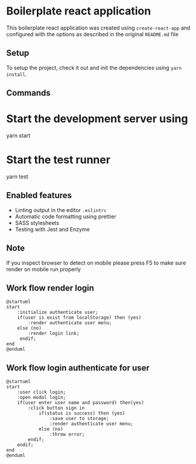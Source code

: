 # Boilerplate react application

This boilerplate react application was created using `create-react-app` and configured with the options as described in the original `README.md` file

## Setup

To setup the project, check it out and init the dependencies using `yarn install`.

## Commands

# Start the development server using

yarn start

# Start the test runner

yarn test

## Enabled features

- Linting output in the editor `.eslintrc`
- Automatic code formatting using prettier
- SASS stylesheets
- Testing with Jest and Enzyme

## Note

If you inspect browser to detect on mobile please press F5 to make sure render on mobile run properly

## Work flow render login

```plantuml
@startuml
start
    :initialize authenticate user;
    if(user is exist from localStorage) then (yes)
        :render authenticate user menu;
    else (no)
        :render login link;
     endif;
end
@enduml
```

## Work flow login authenticate for user

```plantuml
@startuml
start
    :user click login;
    :open modal login;
    if(user enter user name and password) then(yes)
        :click button sign in
            if(status is success) then (yes)
                :save user to storage;
                :render authenticate user menu;
            else (no)
                :throw error;
        endif;
    endif;
end
@enduml
```
